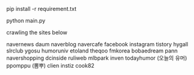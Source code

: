 pip install -r requirement.txt

python main.py <keyword>

crawling the sites below

navernews
daum
naverblog
navercafe
facebook
instagram
tistory
hygall
slrclub
ygosu
humoruniv
etoland
theqoo
fmkorea
bobaedream
pann
navershopping
dcinside
ruliweb
mlbpark
inven
todayhumor (오늘의 유머)
ppomppu (뽐뿌)
clien
instiz
cook82


